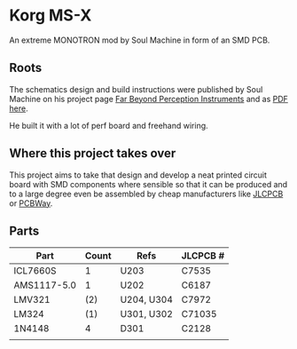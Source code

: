 # Korg MS-X

An extreme MONOTRON mod by Soul Machine in form of an SMD PCB.


## Roots

The schematics design and build instructions were published by Soul Machine on his project page
[Far Beyond Perception Instruments](https://www.djsoulmachine.com/farbeyondperception/msx.html)
and as 
[PDF here](http://www.djsoulmachine.com/farbeyondperception/msx/MSX-schematics.pdf).

He built it with a lot of perf board and freehand wiring.


## Where this project takes over

This project aims to take that design and develop a neat printed circuit board with SMD components where sensible so that it can be produced and to a large degree even be assembled by cheap manufacturers like [JLCPCB](jlcpcb.com) or [PCBWay](pcbway.com).


## Parts

| Part | Count | Refs | JLCPCB # |
| --- | --- | --- | --- |
| ICL7660S | 1 | U203 | C7535 |
| AMS1117-5.0 | 1 | U202 | C6187 |
| LMV321 | (2) | U204, U304 | C7972 |
| LM324 | (1) | U301, U302 | C71035 |
| 1N4148 | 4 | D301 | C2128 |
|  |  |  |  |
